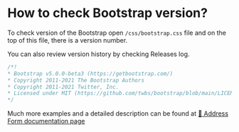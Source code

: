 # How to check Bootstrap version? 

To check version of the Bootstrap open `/css/bootstrap.css` file and on the top of this file, there is a version number.

You can also review version history by checking Releases log.

```css
/*!
* Bootstrap v5.0.0-beta3 (https://getbootstrap.com/)
* Copyright 2011-2021 The Bootstrap Authors
* Copyright 2011-2021 Twitter, Inc.
* Licensed under MIT (https://github.com/twbs/bootstrap/blob/main/LICENSE)
*/
```
Much more examples and a detailed description can be found at [📄 Address Form documentation page](https://mdbootstrap.com/how-to/bootstrap/check-version/)
